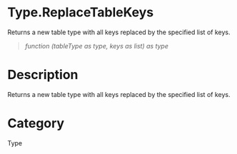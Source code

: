 ﻿# Type.ReplaceTableKeys
Returns a new table type with all keys replaced by the specified list of keys.
> _function (tableType as type, keys as list) as type_
# Description 
Returns a new table type with all keys replaced by the specified list of keys.
# Category 
Type
